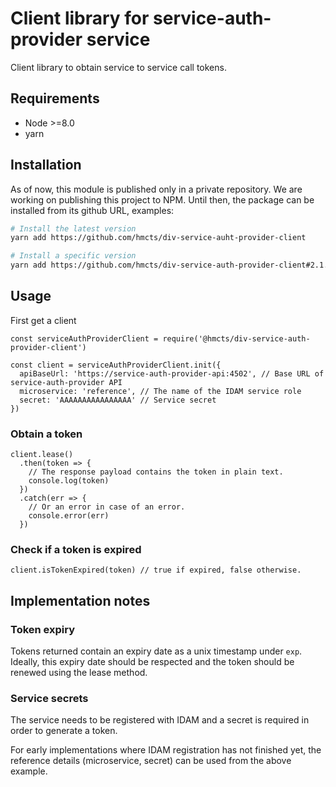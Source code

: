 # Client library for service-auth-provider service

Client library to obtain service to service call tokens.

## Requirements

* Node >=8.0
* yarn



## Installation

As of now, this module is published only in a private repository.
We are working on publishing this project to NPM.
Until then, the package can be installed from its github URL, examples:

```bash
# Install the latest version
yarn add https://github.com/hmcts/div-service-auht-provider-client

# Install a specific version
yarn add https://github.com/hmcts/div-service-auth-provider-client#2.1.4
```


## Usage

First get a client

```es6
const serviceAuthProviderClient = require('@hmcts/div-service-auth-provider-client')

const client = serviceAuthProviderClient.init({
  apiBaseUrl: 'https://service-auth-provider-api:4502', // Base URL of service-auth-provider API
  microservice: 'reference', // The name of the IDAM service role
  secret: 'AAAAAAAAAAAAAAAA' // Service secret
})
```


### Obtain a token

```es6
client.lease()
  .then(token => {
    // The response payload contains the token in plain text.
    console.log(token)
  })
  .catch(err => {
    // Or an error in case of an error.
    console.error(err)
  })
```


### Check if a token is expired

```es6
client.isTokenExpired(token) // true if expired, false otherwise.
```


## Implementation notes

### Token expiry

Tokens returned contain an expiry date as a unix timestamp under `exp`. Ideally, this expiry date should be respected
and the token should be renewed using the lease method. 


### Service secrets

The service needs to be registered with IDAM and a secret is required in order to generate a token.

For early implementations where IDAM registration has not finished yet, the reference details (microservice, secret) can
be used from the above example.
